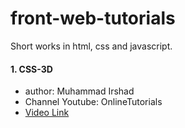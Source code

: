 # front-web-tutorials
Short works in html, css and javascript.

#### 1. CSS-3D
- author: Muhammad Irshad
- Channel Youtube: OnlineTutorials
- [Video Link](https://www.youtube.com/watch?v=C-FT0znGGHw)
